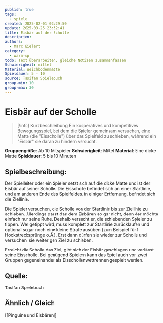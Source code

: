 ```yaml
---
publish: true
tags:
  - spiele
created: 2025-02-01 02:29:50
update: 2025-03-25 23:32:41
title: Eisbär auf der Scholle
description: 
authors:
  - Marc Bielert
category:
  - warm-up
todo: Text überarbeiten, gleiche Notizen zusammenfassen
Schwierigkeit: mittel
Material: Weichbodenmatte
Spieldauer: 5 - 10
source: Tasifan Spielebuch
group-min: 10
group-max: 30
---
```


# Eisbär auf der Scholle

> [!info] Kurzbeschreibung
> Ein kooperatives und kompetitives Bewegungsspiel, bei dem die Spieler gemeinsam versuchen, eine Matte (die "Eisscholle") über das Spielfeld zu schieben, während ein "Eisbär" sie daran zu hindern versucht.

**Gruppengröße**: Ab 10 Mitspieler
**Schwierigkeit**: Mittel
**Material**: Eine dicke Matte
**Spieldauer**: 5 bis 10 Minuten

## **Spielbeschreibung**:
Der Spielleiter oder ein Spieler setzt sich auf die dicke Matte und ist der Eisbär auf seiner Scholle. Die Eisscholle befindet sich an einer Startlinie, und am anderen Ende des Spielfeldes, in einiger Entfernung, befindet sich die Ziellinie.

Die Spieler versuchen, die Scholle von der Startlinie bis zur Ziellinie zu schieben. Allerdings passt das dem Eisbären so gar nicht, denn der möchte einfach nur seine Ruhe. Deshalb versucht er, die schiebenden Spieler zu tippen. Wer getippt wird, muss komplett zur Startlinie zurücklaufen und optional sogar noch eine kleine Strafe ausüben (zum Beispiel fünf Hockstrecksprünge o.Ä.). Erst dann dürfen sie wieder zur Scholle und versuchen, sie weiter gen Ziel zu schieben.

Erreicht die Scholle das Ziel, gibt sich der Eisbär geschlagen und verlässt seine Eisscholle. Bei genügend Spielern kann das Spiel auch von zwei Gruppen gegeneinander als Eisschollenwettrennen gespielt werden.

## **Quelle**:
Tasifan Spielebuch

## Ähnlich / Gleich
[[Pinguine und Eisbären]]
